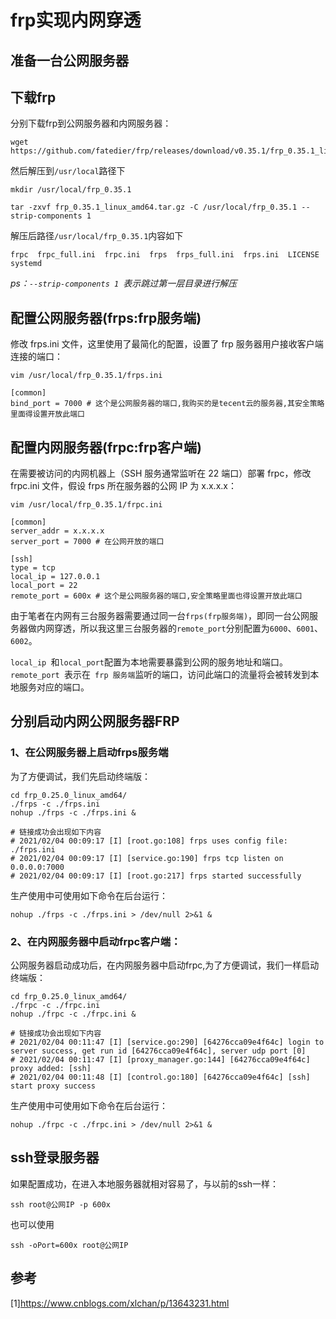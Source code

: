 # frp实现内网穿透

## 准备一台公网服务器


## 下载frp
分别下载frp到公网服务器和内网服务器：
```shell
wget https://github.com/fatedier/frp/releases/download/v0.35.1/frp_0.35.1_linux_amd64.tar.gz
```

然后解压到`/usr/local`路径下
```shell
mkdir /usr/local/frp_0.35.1

tar -zxvf frp_0.35.1_linux_amd64.tar.gz -C /usr/local/frp_0.35.1 --strip-components 1
```

解压后路径`/usr/local/frp_0.35.1`内容如下
```shell
frpc  frpc_full.ini  frpc.ini  frps  frps_full.ini  frps.ini  LICENSE  systemd
```

*ps：`--strip-components 1 `表示跳过第一层目录进行解压*

## 配置公网服务器(frps:frp服务端)
修改 frps.ini 文件，这里使用了最简化的配置，设置了 frp 服务器用户接收客户端连接的端口：
```shell
vim /usr/local/frp_0.35.1/frps.ini

[common]
bind_port = 7000 # 这个是公网服务器的端口,我购买的是tecent云的服务器,其安全策略里面得设置开放此端口
```

## 配置内网服务器(frpc:frp客户端)
在需要被访问的内网机器上（SSH 服务通常监听在 22 端口）部署 frpc，修改 frpc.ini 文件，假设 frps 所在服务器的公网 IP 为 x.x.x.x：
```shell
vim /usr/local/frp_0.35.1/frpc.ini

[common]
server_addr = x.x.x.x
server_port = 7000 # 在公网开放的端口

[ssh]
type = tcp
local_ip = 127.0.0.1
local_port = 22
remote_port = 600x # 这个是公网服务器的端口,安全策略里面也得设置开放此端口
```

由于笔者在内网有三台服务器需要通过同一台`frps(frp服务端)`，即同一台公网服务器做内网穿透，所以我这里三台服务器的`remote_port`分别配置为`6000`、`6001`、`6002`。

`local_ip `和` local_port `配置为本地需要暴露到公网的服务地址和端口。`remote_port `表示在` frp 服务端`监听的端口，访问此端口的流量将会被转发到本地服务对应的端口。

## 分别启动内网公网服务器FRP

### 1、在公网服务器上启动frps服务端
为了方便调试，我们先启动终端版：
```shell
cd frp_0.25.0_linux_amd64/
./frps -c ./frps.ini
nohup ./frps -c ./frps.ini &

# 链接成功会出现如下内容
# 2021/02/04 00:09:17 [I] [root.go:108] frps uses config file: ./frps.ini
# 2021/02/04 00:09:17 [I] [service.go:190] frps tcp listen on 0.0.0.0:7000
# 2021/02/04 00:09:17 [I] [root.go:217] frps started successfully
```

生产使用中可使用如下命令在后台运行：
```shell
nohup ./frps -c ./frps.ini > /dev/null 2>&1 &
```

### 2、在内网服务器中启动frpc客户端：
公网服务器启动成功后，在内网服务器中启动frpc,为了方便调试，我们一样启动终端版：
```shell
cd frp_0.25.0_linux_amd64/
./frpc -c ./frpc.ini
nohup ./frpc -c ./frpc.ini &

# 链接成功会出现如下内容
# 2021/02/04 00:11:47 [I] [service.go:290] [64276cca09e4f64c] login to server success, get run id [64276cca09e4f64c], server udp port [0]
# 2021/02/04 00:11:47 [I] [proxy_manager.go:144] [64276cca09e4f64c] proxy added: [ssh]
# 2021/02/04 00:11:48 [I] [control.go:180] [64276cca09e4f64c] [ssh] start proxy success
```
生产使用中可使用如下命令在后台运行：
```shell
nohup ./frpc -c ./frpc.ini > /dev/null 2>&1 &
```

## ssh登录服务器
如果配置成功，在进入本地服务器就相对容易了，与以前的ssh一样：
```shell
ssh root@公网IP -p 600x
```
也可以使用
```shell
ssh -oPort=600x root@公网IP
```

## 参考
[1]https://www.cnblogs.com/xlchan/p/13643231.html
